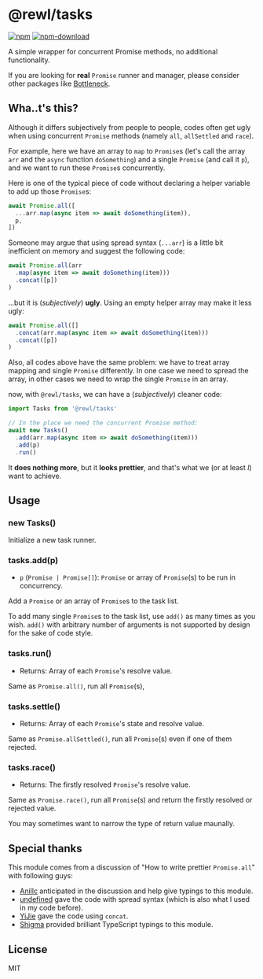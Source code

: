 # @rewl/tasks

[![npm](https://img.shields.io/npm/v/@rewl/tasks?style=flat-square)](https://www.npmjs.com/package/@rewl/tasks)
[![npm-download](https://img.shields.io/npm/dw/@rewl/tasks?style=flat-square)](https://www.npmjs.com/package/@rewl/tasks)

A simple wrapper for concurrent Promise methods, no additional functionality.

If you are looking for **real** `Promise` runner and manager, please consider other packages like [Bottleneck](https://github.com/SGrondin/bottleneck).

## Wha..t's this?

Although it differs subjectively from people to people, codes often get ugly when using concurrent `Promise` methods (namely `all`, `allSettled` and `race`).

For example, here we have an array to `map` to `Promise`s (let's call the array `arr` and the `async` function `doSomething`) and a single `Promise` (and call it `p`), and we want to run these `Promise`s concurrently.

Here is one of the typical piece of code without declaring a helper variable to add up those `Promise`s:

```js
await Promise.all([
  ...arr.map(async item => await doSomething(item)),
  p,
])
```

Someone may argue that using spread syntax (`...arr`) is a little bit inefficient on memory and suggest the following code:

```js
await Promise.all(arr
  .map(async item => await doSomething(item)))
  .concat([p])
)
```

...but it is (*subjectively*) **ugly**. Using an empty helper array may make it less ugly:

```js
await Promise.all([]
  .concat(arr.map(async item => await doSomething(item)))
  .concat([p])
)
```

Also, all codes above have the same problem: we have to treat array mapping and single `Promise` differently. In one case we need to spread the array, in other cases we need to wrap the single `Promise` in an array.

now, with `@rewl/tasks`, we can have a (*subjectively*) cleaner code:

```js
import Tasks from '@rewl/tasks'

// In the place we need the concurrent Promise method:
await new Tasks()
  .add(arr.map(async item => await doSomething(item)))
  .add(p)
  .run()
```

It **does nothing more**, but it **looks prettier**, and that's what we (or at least *I*) want to achieve.

## Usage

### new Tasks()

Initialize a new task runner.

### tasks.add(p)

- `p` (`Promise | Promise[]`): `Promise` or array of `Promise`(s) to be run in concurrency.

Add a `Promise` or an array of `Promise`s to the task list.

To add many single `Promise`s to the task list, use `add()` as many times
as you wish. `add()` with arbitrary number of arguments is not supported
by design for the sake of code style.

### tasks.run()

- Returns: Array of each `Promise`'s resolve value.

Same as `Promise.all()`, run all `Promise`(s),

### tasks.settle()

- Returns: Array of each `Promise`'s state and resolve value.

Same as `Promise.allSettled()`, run all `Promise`(s) even if one of them rejected.

### tasks.race()

- Returns: The firstly resolved `Promise`'s resolve value.

Same as `Promise.race()`, run all `Promise`(s) and return the firstly resolved or rejected value.

You may sometimes want to narrow the type of return value maunally.

## Special thanks

This module comes from a discussion of "How to write prettier `Promise.all`" with following guys:

- [Anillc](https://github.com/Anillc) anticipated in the discussion and help give typings to this module.
- [undefined](https://github.com/undefined-moe) gave the code with spread syntax (which is also what I used in my code before).
- [YiJie](https://github.com/NWYLZW) gave the code using `concat`.
- [Shigma](https://github.com/shigma) provided brilliant TypeScript typings to this module.

## License

MIT